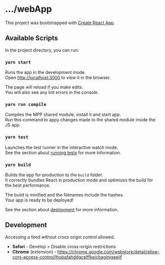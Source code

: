 # .../webApp

This project was bootstrapped with [Create React App](https://github.com/facebook/create-react-app).

## Available Scripts

In the project directory, you can run:

### `yarn start`

Runs the app in the development mode.\
Open [http://localhost:3000](http://localhost:3000) to view it in the browser.

The page will reload if you make edits.\
You will also see any lint errors in the console.

### `yarn run compile`

Compiles the MPP shared module, install it and start app.\
Run this command to appy changes made to the shared module inside the JS app.

### `yarn test`

Launches the test runner in the interactive watch mode.\
See the section about [running tests](https://facebook.github.io/create-react-app/docs/running-tests) for more information.

### `yarn build`

Builds the app for production to the `build` folder.\
It correctly bundles React in production mode and optimizes the build for the best performance.

The build is minified and the filenames include the hashes.\
Your app is ready to be deployed!

See the section about [deployment](https://facebook.github.io/create-react-app/docs/deployment) for more information.

## Development

Accessing a feed without cross origin control allowed.
- **Safari**  - Develop > Disable cross-origin restrictions
- **Chrome** (extension) - https://chrome.google.com/webstore/detail/allow-cors-access-control/lhobafahddgcelffkeicbaginigeejlf